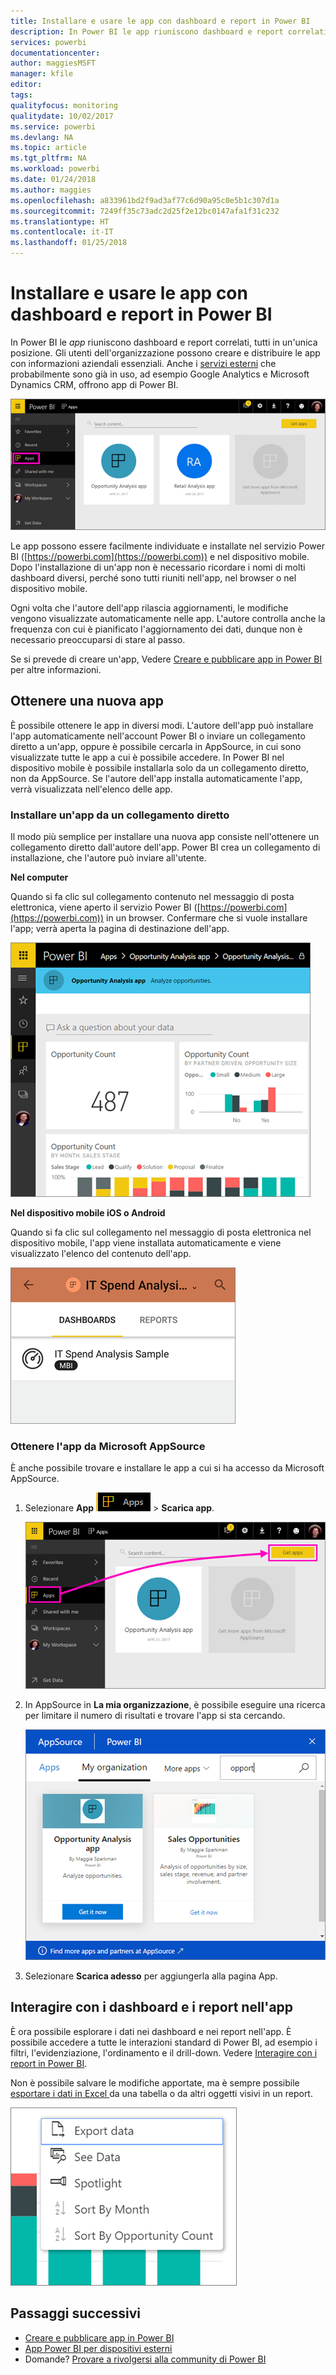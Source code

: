 ```yaml
---
title: Installare e usare le app con dashboard e report in Power BI
description: In Power BI le app riuniscono dashboard e report correlati, tutti in un'unica posizione.
services: powerbi
documentationcenter: 
author: maggiesMSFT
manager: kfile
editor: 
tags: 
qualityfocus: monitoring
qualitydate: 10/02/2017
ms.service: powerbi
ms.devlang: NA
ms.topic: article
ms.tgt_pltfrm: NA
ms.workload: powerbi
ms.date: 01/24/2018
ms.author: maggies
ms.openlocfilehash: a833961bd2f9ad3af77c6d90a95c0e5b1c307d1a
ms.sourcegitcommit: 7249ff35c73adc2d25f2e12bc0147afa1f31c232
ms.translationtype: HT
ms.contentlocale: it-IT
ms.lasthandoff: 01/25/2018
---
```

# <a name="install-and-use-apps-with-dashboards-and-reports-in-power-bi"></a>Installare e usare le app con dashboard e report in Power BI
In Power BI le *app* riuniscono dashboard e report correlati, tutti in un'unica posizione. Gli utenti dell'organizzazione possono creare e distribuire le app con informazioni aziendali essenziali. Anche i [servizi esterni](service-connect-to-services.md) che probabilmente sono già in uso, ad esempio Google Analytics e Microsoft Dynamics CRM, offrono app di Power BI. 

![App in Power BI](media/service-install-use-apps/power-bi-apps-left-nav.png)

Le app possono essere facilmente individuate e installate nel servizio Power BI ([https://powerbi.com](https://powerbi.com)) e nel dispositivo mobile. Dopo l'installazione di un'app non è necessario ricordare i nomi di molti dashboard diversi, perché sono tutti riuniti nell'app, nel browser o nel dispositivo mobile.

Ogni volta che l'autore dell'app rilascia aggiornamenti, le modifiche vengono visualizzate automaticamente nelle app. L'autore controlla anche la frequenza con cui è pianificato l'aggiornamento dei dati, dunque non è necessario preoccuparsi di stare al passo. 

Se si prevede di creare un'app, Vedere [Creare e pubblicare app in Power BI](service-create-distribute-apps.md) per altre informazioni.

## <a name="get-a-new-app"></a>Ottenere una nuova app
È possibile ottenere le app in diversi modi. L'autore dell'app può installare l'app automaticamente nell'account Power BI o inviare un collegamento diretto a un'app, oppure è possibile cercarla in AppSource, in cui sono visualizzate tutte le app a cui è possibile accedere. In Power BI nel dispositivo mobile è possibile installarla solo da un collegamento diretto, non da AppSource. Se l'autore dell'app installa automaticamente l'app, verrà visualizzata nell'elenco delle app.

### <a name="install-an-app-from-a-direct-link"></a>Installare un'app da un collegamento diretto
Il modo più semplice per installare una nuova app consiste nell'ottenere un collegamento diretto dall'autore dell'app. Power BI crea un collegamento di installazione, che l'autore può inviare all'utente.

**Nel computer** 

Quando si fa clic sul collegamento contenuto nel messaggio di posta elettronica, viene aperto il servizio Power BI ([https://powerbi.com](https://powerbi.com)) in un browser. Confermare che si vuole installare l'app; verrà aperta la pagina di destinazione dell'app.

![Pagina di destinazione dell'app nel servizio Power BI](media/service-install-use-apps/power-bi-app-landing-page-opportunity-480.png)

**Nel dispositivo mobile iOS o Android** 

Quando si fa clic sul collegamento nel messaggio di posta elettronica nel dispositivo mobile, l'app viene installata automaticamente e viene visualizzato l'elenco del contenuto dell'app. 

![Elenco del contenuto dell'app nel dispositivo mobile](media/service-install-use-apps/power-bi-app-index-it-spend-360.png)

### <a name="get-the-app-from-microsoft-appsource"></a>Ottenere l'app da Microsoft AppSource
È anche possibile trovare e installare le app a cui si ha accesso da Microsoft AppSource. 

1. Selezionare **App** ![App nel riquadro di spostamento a sinistra](media/service-install-use-apps/power-bi-apps-bar.png) > **Scarica app**. 
   
     ![Icona Scarica app](media/service-install-use-apps/power-bi-service-apps-get-apps-oppty.png)
2. In AppSource in **La mia organizzazione**, è possibile eseguire una ricerca per limitare il numero di risultati e trovare l'app si sta cercando.
   
     ![In AppSource in Organizzazione](media/service-install-use-apps/power-bi-appsource-my-org.png)
3. Selezionare **Scarica adesso** per aggiungerla alla pagina App. 

## <a name="interact-with-the-dashboards-and-reports-in-the-app"></a>Interagire con i dashboard e i report nell'app
È ora possibile esplorare i dati nei dashboard e nei report nell'app. È possibile accedere a tutte le interazioni standard di Power BI, ad esempio i filtri, l'evidenziazione, l'ordinamento e il drill-down. Vedere [Interagire con i report in Power BI](service-reading-view-and-editing-view.md). 

Non è possibile salvare le modifiche apportate, ma è sempre possibile [esportare i dati in Excel ](power-bi-visualization-export-data.md) da una tabella o da altri oggetti visivi in un report.

![Esportare dati da un oggetto visivo di Power BI](media/service-install-use-apps/power-bi-service-export-data-visual.png)

## <a name="next-steps"></a>Passaggi successivi
* [Creare e pubblicare app in Power BI](service-create-distribute-apps.md)
* [App Power BI per dispositivi esterni](service-connect-to-services.md)
* Domande? [Provare a rivolgersi alla community di Power BI](http://community.powerbi.com/)

